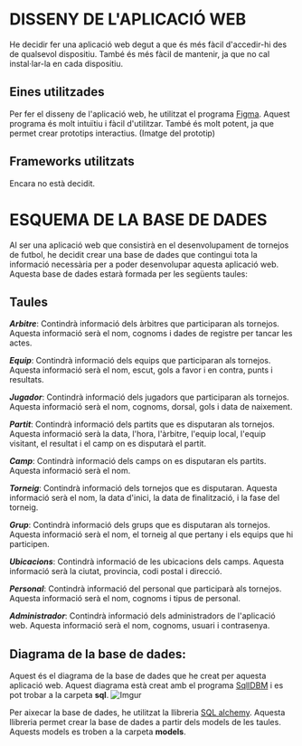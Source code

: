 # DISSENY DE L'APLICACIÓ WEB
He decidir fer una aplicació web degut a que és més fàcil d'accedir-hi des de qualsevol dispositiu. També és més fàcil de mantenir, ja que no cal instal·lar-la en cada dispositiu.

## Eines utilitzades
Per fer el disseny de l'aplicació web, he utilitzat el programa [Figma](https://www.figma.com/). Aquest programa és molt intuïtiu i fàcil d'utilitzar. També és molt potent, ja que permet crear prototips interactius. (Imatge del prototip)

## Frameworks utilitzats
Encara no està decidit.

# ESQUEMA DE LA BASE DE DADES
Al ser una aplicació web que consistirà en el desenvolupament de tornejos de futbol, he decidit crear una base de dades que contingui tota la informació necessària per a poder desenvolupar aquesta aplicació web. Aquesta base de dades estarà formada per les següents taules:

## Taules
 ***Arbitre***: Contindrà informació dels àrbitres que participaran als tornejos. Aquesta informació serà el nom, cognoms i dades de registre per tancar les actes.
 
 ***Equip***: Contindrà informació dels equips que participaran als tornejos. Aquesta informació serà el nom, escut, gols a favor i en contra, punts i resultats.
 
 ***Jugador***: Contindrà informació dels jugadors que participaran als tornejos. Aquesta informació serà el nom, cognoms, dorsal, gols i data de naixement.

 ***Partit***: Contindrà informació dels partits que es disputaran als tornejos. Aquesta informació serà la data, l'hora, l'àrbitre, l'equip local, l'equip visitant, el resultat i el camp on es disputarà el partit.

 ***Camp***: Contindrà informació dels camps on es disputaran els partits. Aquesta informació serà el nom.

 ***Torneig***: Contindrà informació dels tornejos que es disputaran. Aquesta informació serà el nom, la data d'inici, la data de finalització, i la fase del torneig.

 ***Grup***: Contindrà informació dels grups que es disputaran als tornejos. Aquesta informació serà el nom, el torneig al que pertany i els equips que hi participen.

 ***Ubicacions***: Contindrà informació de les ubicacions dels camps. Aquesta informació serà la ciutat, provincia, codi postal i direcció.

 ***Personal***: Contindrà informació del personal que participarà als tornejos. Aquesta informació serà el nom, cognoms i tipus de personal.
 
 ***Administrador***: Contindrà informació dels administradors de l'aplicació web. Aquesta informació serà el nom, cognoms, usuari i contrasenya.

## Diagrama de la base de dades:

Aquest és el diagrama de la base de dades que he creat per aquesta aplicació web. Aquest diagrama està creat amb el programa [SqlIDBM](https://app.sqldbm.com/) i es pot trobar a la carpeta **sql**.
![Imgur](https://i.ibb.co/PtKFynT/diagrama-ER-bbdd.png)

Per aixecar la base de dades, he utilitzat la llibreria [SQL alchemy](https://www.sqlalchemy.org/). Aquesta llibreria permet crear la base de dades a partir dels models de les taules. Aquests models es troben a la carpeta **models**.